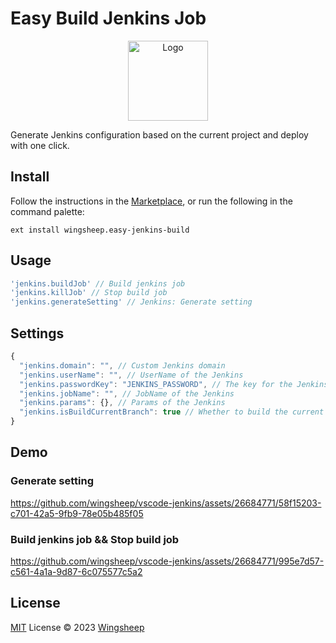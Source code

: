 # Easy Build Jenkins Job

<p align="center">
  <img src="https://wingsheep.gallerycdn.vsassets.io/extensions/wingsheep/easy-build-jenkins/0.0.2/1703142794203/Microsoft.VisualStudio.Services.Icons.Default" width="128" alt="Logo">
</p>

Generate Jenkins configuration based on the current project and deploy with one click.

## Install

Follow the instructions in the [Marketplace](https://marketplace.visualstudio.com/items?itemName=wingsheep.easy-build-jenkins&ssr=false#overview), or run the following in the command palette:

```shell
ext install wingsheep.easy-jenkins-build
```

## Usage

```js
'jenkins.buildJob' // Build jenkins job
'jenkins.killJob' // Stop build job
'jenkins.generateSetting' // Jenkins: Generate setting
```

## Settings

```js
{
  "jenkins.domain": "", // Custom Jenkins domain
  "jenkins.userName": "", // UserName of the Jenkins
  "jenkins.passwordKey": "JENKINS_PASSWORD", // The key for the Jenkins password in system variables
  "jenkins.jobName": "", // JobName of the Jenkins
  "jenkins.params": {}, // Params of the Jenkins
  "jenkins.isBuildCurrentBranch": true // Whether to build the current branch
}
```

## Demo

### Generate setting

https://github.com/wingsheep/vscode-jenkins/assets/26684771/58f15203-c701-42a5-9fb9-78e05b485f05


### Build jenkins job && Stop build job

https://github.com/wingsheep/vscode-jenkins/assets/26684771/995e7d57-c561-4a1a-9d87-6c075577c5a2




## License

[MIT](./LICENSE) License © 2023 [Wingsheep](https://github.com/wingsheep)
